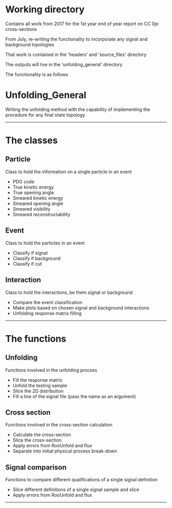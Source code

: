 # Working directory
Contains all work from 2017 for the 1st year end of year report on CC 0pi cross-sections

From July, re-writing the functionality to incorporate any signal and background topologies

That work is contained in the 'headers' and 'source_files' directory

The outputs will live in the 'unfolding_general' directory


The functionality is as follows

# Unfolding_General
Writing the unfolding method with the capability of implementing the procedure for any final state topology

--------------------------------------------------------------------------------------------------------------------------------------------

# The classes
## Particle
Class to hold the information on a single particle in an event
    
- PDG code
- True kinetic energy
- True opening angle
- Smeared kinetic energy
- Smeared opening angle
- Smeared visibility
- Smeared reconstructability

## Event
Class to hold the particles in an event
    
- Classify if signal
- Classify if background
- Classify if cut

## Interaction
Class to hold the interactions, be them signal or background
    
- Compare the event classification
- Make plots based on chosen signal and background interactions
- Unfolding response matrix filling

--------------------------------------------------------------------------------------------------------------------------------------------

# The functions
## Unfolding
Functions involved in the unfolding process
    
- Fill the response matrix
- Unfold the testing sample
- Slice the 2D distribution
- Fill a line of the signal file (pass the name as an argument)

## Cross section
Functions involved in the cross-section calculation
    
- Calculate the cross-section 
- Slice the cross-section
- Apply errors from RooUnfold and flux
- Separate into initial physical process break-down

## Signal comparison
Functions to compare different qualifications of a single signal definition
    
- Slice different definitions of a single signal sample and slice
- Apply errors from RooUnfold and flux 

--------------------------------------------------------------------------------------------------------------------------------------------

